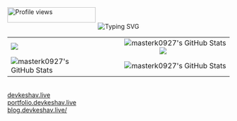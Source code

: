 <img src="https://komarev.com/ghpvc/?username=KenanGain&color=blueviolet&style=flat-square&label=Profile+Views" alt="Profile views" width="200" height="35">
<div align="center">
<img src="https://readme-typing-svg.herokuapp.com?font=Fira+Code&pause=1000&color=9400D3&center=true&vCenter=true&width=435&lines=Yet+another+Engineer;Full-Stack+Developer;AI+Engineer;" alt="Typing SVG" />
</div>

<table width="100%">
  <tr>
    <td align="left" width="40%">
      <img align="center" src="https://leetcard.jacoblin.cool/masterK0927?ext=heatmap"/>
    </td>
    <td align="right" width="40%">
      <img src="https://github-readme-stats.vercel.app/api?username=masterk0927&theme=tokyonight&show_icons=true&hide_border=true&count_private=true" alt="masterk0927's GitHub Stats" />
      <div align="center">
      <img src="https://spotify-github-profile.kittinanx.com/api/view?uid=316oqinictr4hqluji3lyndt2uxu&cover_image=true&theme=novatorem&show_offline=false&background_color=121212&interchange=true&bar_color=53b14f&bar_color_cover=false">
      </div>
      </td>
  </tr>
  <tr>
    <td align="left" width="40%">
      <img src="https://github-readme-stats.vercel.app/api/top-langs/?username=masterk0927&theme=tokyonight&show_icons=true&hide_border=true&layout=compact" alt="masterk0927's GitHub Stats" />
    </td>
    <td align="right" width="60%">
      <img src="https://streak-stats.demolab.com?user=masterk0927&theme=tokyonight&hide_border=true" alt="masterk0927's GitHub Stats" />
      </td>
  </tr>
</table>
</div>
<br>
<a href="https://devkeshav.live/">devkeshav.live</a>
<br>
<a href="https://portfolio.devkeshav.live/">portfolio.devkeshav.live</a>
<br>
<a href="https://blog.devkeshav.live/">blog.devkeshav.live/</a>
